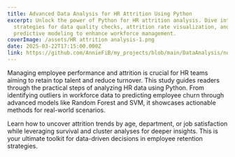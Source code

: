 ```yaml
---
title: Advanced Data Analysis for HR Attrition Using Python
excerpt: Unlock the power of Python for HR attrition analysis. Dive into
  strategies for data quality checks, attrition rate visualization, and
  predictive modeling to enhance workforce management.
coverImage: /assets/HR attrition analysis-1.png
date: 2025-03-22T17:15:00.000Z
link: https://github.com/AnnieFiB/my_projects/blob/main/DataAnalysis/notebooks/HR%20Attrition%20Analysis.ipynb
---
```

Managing employee performance and attrition is crucial for HR teams aiming to retain top talent and reduce turnover. This study guides readers through the practical steps of analyzing HR data using Python. From identifying outliers in workforce data to predicting employee churn through advanced models like Random Forest and SVM, it showcases actionable methods for real-world scenarios.

Learn how to uncover attrition trends by age, department, or job satisfaction while leveraging survival and cluster analyses for deeper insights. This is your ultimate toolkit for data-driven decisions in employee retention strategies.